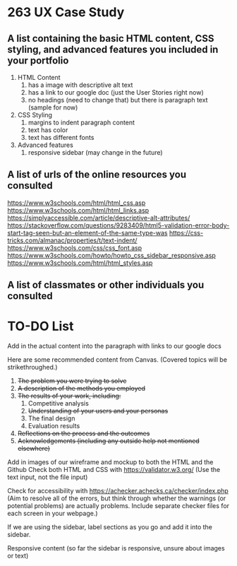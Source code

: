 # 263 UX Case Study

## A list containing the basic HTML content, CSS styling, and advanced features you included in your portfolio

1. HTML Content 
   1. has a image with descriptive alt text
   2. has a link to our google doc (just the User Stories right now)
   3. no headings (need to change that) but there is paragraph text (sample for now)
2. CSS Styling
   1. margins to indent paragraph content
   2. text has color
   3. text has different fonts
3. Advanced features
   1. responsive sidebar (may change in the future)

## A list of urls of the online resources you consulted

 https://www.w3schools.com/html/html_css.asp
 https://www.w3schools.com/html/html_links.asp
 https://simplyaccessible.com/article/descriptive-alt-attributes/
 https://stackoverflow.com/questions/9283409/html5-validation-error-body-start-tag-seen-but-an-element-of-the-same-type-was
 https://css-tricks.com/almanac/properties/t/text-indent/
 https://www.w3schools.com/css/css_font.asp
 https://www.w3schools.com/howto/howto_css_sidebar_responsive.asp
 https://www.w3schools.com/html/html_styles.asp
 
## A list of classmates or other individuals you consulted



# TO-DO List

Add in the actual content into the paragraph with links to our google docs

Here are some recommended content from Canvas.  (Covered topics will be strikethroughed.)
1. ~~The problem you were trying to solve~~ 
2. ~~A description of the methods you employed~~ 
3. ~~The results of your work, including:~~
   1. Competitive analysis
   2. ~~Understanding of your users and your personas~~
   3. The final design
   4. Evaluation results
4. ~~Reflections on the process and the outcomes~~
5. ~~Acknowledgements (including any outside help not mentioned elsewhere)~~

Add in images of our wireframe and mockup to both the HTML and the Github
Check both HTML and CSS with https://validator.w3.org/ (Use the text input, not the file input)

Check for accessibility with https://achecker.achecks.ca/checker/index.php (Aim to resolve all of the errors, but think through whether the warnings (or potential problems) are actually problems. Include separate checker files for each screen in your webpage.)

If we are using the sidebar, label sections as you go and add it into the sidebar.

Responsive content (so far the sidebar is responsive, unsure about images or text)
